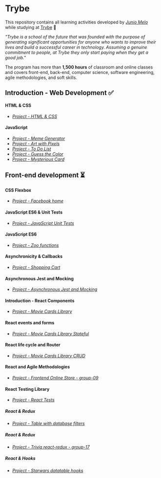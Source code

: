 # Trybe

This repository contains all learning activities developed by *[Junio Melo](https://github.com/juniomelos)* while studying at [Trybe](https://www.betrybe.com/) :rocket:

*"Trybe is a school of the future that was founded with the purpose of generating significant opportunities for anyone who wants to improve their lives and build a successful career in technology. Assuming a genuine commitment to people, at Trybe they only start paying when they get a good job."*

The program has more than **1,500 hours** of classroom and online classes and covers front-end, back-end, computer science, software engineering, agile methodologies, and soft skills.


## Introduction - Web Development :white_check_mark:
#### HTML & CSS
- *[Project - HTML & CSS]()*
#### JavaScript
- *[Project - Meme Generator]()*
- *[Project - Art with Pixels]()*
- *[Project - To Do List]()*
- *[Project - Guess the Color]()*
- *[Project - Mysterious Card]()*

## Front-end development :hourglass_flowing_sand:
#### CSS Flexbox
- *[Project - Facebook home]()*
#### JavaScript ES6 & Unit Tests
- *[Project - JavaScript Unit Tests]()*
#### JavaScript ES6
- *[Project - Zoo functions]()*
#### Asynchronicity & Callbacks
- *[Project - Shopping Cart]()*
#### Asynchronous Jest and Mocking
- *[Project - Asynchronous Jest and Mocking]()*
#### Introduction - React Components
- *[Project - Movie Cards Library]()*
#### React events and forms
- *[Project - Movie Cards Library Stateful]()*
#### React life cycle and Router
- *[Project - Movie Cards Library CRUD]()*
#### React and Agile Methodologies
- *[Project - Frontend Online Store - group-09]()*
#### React Testing Library
- *[Project - React Tests]()*
##### React & Redux
- *[Project - Table with database filters]()*
##### React & Redux
- *[Project - Trivia react-redux - group-17]()*
##### React & Hooks
- *[Project - Starwars datatable hooks]()*
